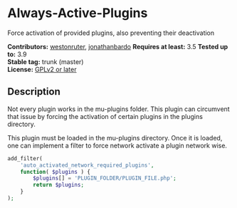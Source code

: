 # Always-Active-Plugins

Force activation of provided plugins, also preventing their deactivation

**Contributors:** [westonruter](http://profiles.wordpress.org/westonruter), [jonathanbardo](http://profiles.wordpress.org/jonathanbardo)
**Requires at least:** 3.5 
**Tested up to:** 3.9  
**Stable tag:** trunk (master)  
**License:** [GPLv2 or later](http://www.gnu.org/licenses/gpl-2.0.html)  

## Description ##

Not every plugin works in the mu-plugins folder. This plugin can circumvent that issue by forcing the activation of certain plugins in the plugins directory.

This plugin must be loaded in the mu-plugins directory. Once it is loaded, one can implement a filter to force network activate a plugin network wise.

```php
add_filter(
	'auto_activated_network_required_plugins', 
	function( $plugins ) {
		$plugins[] = 'PLUGIN_FOLDER/PLUGIN_FILE.php';
		return $plugins; 
	}
);
```
